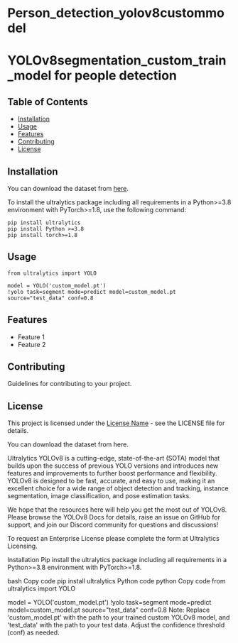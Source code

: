 # Person_detection_yolov8custommodel
# YOLOv8segmentation_custom_train_model for people detection

## Table of Contents
- [Installation](#installation)
- [Usage](#usage)
- [Features](#features)
- [Contributing](#contributing)
- [License](#license)


## Installation
You can download the dataset from [here](https://universe.roboflow.com/project-uqpx7/people_segmentation_exo).

To install the ultralytics package including all requirements in a Python>=3.8 environment with PyTorch>=1.8, use the following command:
```
pip install ultralytics
pip install Python >=3.8
pip install torch>=1.8
```

## Usage
```
from ultralytics import YOLO

model = YOLO('custom_model.pt')
!yolo task=segment mode=predict model=custom_model.pt source="test_data" conf=0.8
```


## Features
- Feature 1
- Feature 2

## Contributing
Guidelines for contributing to your project.

## License
This project is licensed under the [License Name](LICENSE) - see the LICENSE file for details.




You can download the dataset from here.

Ultralytics YOLOv8 is a cutting-edge, state-of-the-art (SOTA) model that builds upon the success of previous YOLO versions and introduces new features and improvements to further boost performance and flexibility. YOLOv8 is designed to be fast, accurate, and easy to use, making it an excellent choice for a wide range of object detection and tracking, instance segmentation, image classification, and pose estimation tasks.

We hope that the resources here will help you get the most out of YOLOv8. Please browse the YOLOv8 Docs for details, raise an issue on GitHub for support, and join our Discord community for questions and discussions!

To request an Enterprise License please complete the form at Ultralytics Licensing.

Installation
Pip install the ultralytics package including all requirements in a Python>=3.8 environment with PyTorch>=1.8.

bash
Copy code
pip install ultralytics
Python code
python
Copy code
from ultralytics import YOLO

model = YOLO('custom_model.pt')
!yolo task=segment mode=predict model=custom_model.pt source="test_data" conf=0.8
Note:
Replace 'custom_model.pt' with the path to your trained custom YOLOv8 model, and 'test_data' with the path to your test data. Adjust the confidence threshold (conf) as needed.
